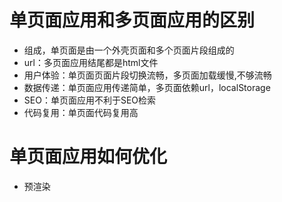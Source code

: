  # 单页面应用和多页面应用的区别
- 组成，单页面是由一个外壳页面和多个页面片段组成的
- url：多页面应用结尾都是html文件
- 用户体验：单页面页面片段切换流畅，多页面加载缓慢,不够流畅
- 数据传递：单页面应用传递简单，多页面依赖url，localStorage
- SEO：单页面应用不利于SEO检索
- 代码复用：单页面代码复用高
 # 单页面应用如何优化
 - 预渲染

# 